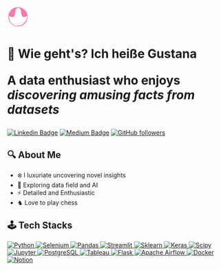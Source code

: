 <img src="assets/my logo.png" alt="My Logo" width="10%"/>

<h1> 👋 Wie geht's? Ich heiße Gustana </h1>

<p style="font-size: 2em;"><strong> A data enthusiast who enjoys <i>discovering amusing facts from datasets</i> </strong></p>

[![Linkedin Badge](https://img.shields.io/badge/-Gustana-blue?style=flat-square&logo=Linkedin&logoColor=white&link=https://www.linkedin.com/in/gustana/)](https://www.linkedin.com/in/gustana/) [![Medium Badge](https://img.shields.io/badge/-@gustana9-000?style=social&labelColor=000000&logo=Medium&link=https://medium.com/@gustana9/)](https://medium.com/@gustana9/) [![GitHub followers](https://img.shields.io/github/followers/gustana?label=Follow&style=social)](https://github.com/gustana/?tab=follow)

## 🔍 About Me
- ❄️ I luxuriate uncovering novel insights
- 🤖 Exploring data field and AI
- ⚡️ Detailed and Enthusiastic
- ♞ Love to play chess


## 🕹️ Tech Stacks

<a href="https://www.python.org/">
    <img alt="Python" title="Python" height="48" width="48" src="https://cdn.simpleicons.org/python">
</a>
<a href="https://www.selenium.dev/">
    <img alt="Selenium" title="Selenium" height="48" width="48" src="https://cdn.simpleicons.org/selenium/6cf5a0">
</a>
<a href="https://pandas.pydata.org/">
    <img alt="Pandas" title="Pandas" height="48" width="48" src="https://simpleicons.vercel.app/pandas/fff">
</a>
<a href="https://streamlit.io/">
    <img alt="Streamlit" title="Streamlit" height="48" width="48" src="https://cdn.simpleicons.org/streamlit">
</a>
<a href="https://scikit-learn.org/stable/">
    <img alt="Sklearn" title="Sklearn" height="48" width="48" src="https://cdn.simpleicons.org/scikitlearn">
</a>
<a href="https://keras.io/">
    <img alt="Keras" title="Keras" height="48" width="48" src="https://cdn.simpleicons.org/keras">
</a>
<a href="https://scipy.org">
    <img alt="Scipy" title="Scipy" height="48" width="48" src="https://cdn.simpleicons.org/scipy">
</a>
<a href="https://jupyter.org/">
    <img alt="Jupyter" title="Jupyter" height="48" width="48" src="https://cdn.simpleicons.org/jupyter">
</a>
<a href="https://postgresql.org/">
    <img alt="PostgreSQL" title="PostgreSQL" height="48" width="48" src="https://cdn.simpleicons.org/postgresql">
</a>
<a href="https://www.tableau.com/">
    <img alt="Tableau" title="Tableau" height="48" width="48" src="https://simpleicons.vercel.app/tableau/ff4dc1">
</a>
<a href="https://flask.palletsprojects.com/en/3.0.x/">
    <img alt="Flask" title="Flask" height="48" width="48" src="https://simpleicons.vercel.app/flask/6cf5a0">
</a>
<a href="https://airflow.apache.org/">
    <img alt="Apache Airflow" title="Apache Airflow" height="48" width="48" src="https://simpleicons.vercel.app/apacheairflow/fff">
</a>
<a href="https://docker.com/">
    <img alt="Docker" title="Docker" height="48" width="48" src="https://cdn.simpleicons.org/docker">
</a>
<a href="https://www.notion.so/">
    <img alt="Notion" title="Notion" height="48" width="48" src="https://simpleicons.vercel.app/notion/fff">
</a>

